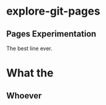 explore-git-pages
=================

Pages Experimentation
---------------------

The best line ever.

# What the

## Whoever
